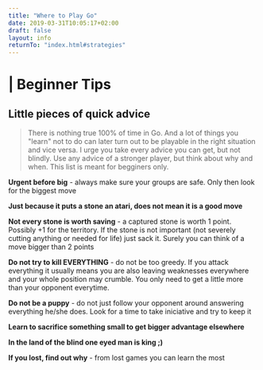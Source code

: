 ```yaml
---
title: "Where to Play Go"
date: 2019-03-31T10:05:17+02:00
draft: false
layout: info
returnTo: "index.html#strategies"
---
```


# | Beginner Tips
## Little pieces of quick advice

> There is nothing true 100% of time in Go. And a lot of things you "learn" not to do can later turn out to be playable in the right situation and vice versa. I urge you take every advice you can get, but not blindly. Use any advice of a stronger player, but think about why and when. This list is meant for begginers only.   

**Urgent before big** - always make sure your groups are safe. Only then look for the biggest move

**Just because it puts a stone an atari, does not mean it is a good move**

**Not every stone is worth saving** - a captured stone is worth 1 point. Possibly +1 for the territory. If the stone is not important (not severely cutting anything or needed for life) just sack it. Surely you can think of a move bigger than 2 points

**Do not try to kill EVERYTHING** - do not be too greedy. If you attack everything it usually means you are also leaving weaknesses everywhere and your whole position may crumble. You only need to get a little more than your opponent everytime.

**Do not be a puppy** - do not just follow your opponent around answering everything he/she does. Look for a time to take iniciative and try to keep it

**Learn to sacrifice something small to get bigger advantage elsewhere**

**In the land of the blind one eyed man is king ;)**

**If you lost, find out why** - from lost games you can learn the most